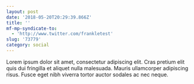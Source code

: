 ```yaml
---
layout: post
date: '2018-05-20T20:29:39.866Z'
title: ''
mf-mp-syndicate-to:
  - 'http://www.twitter.com/frankletest'
slug: '73779'
category: social
---
```

Lorem ipsum dolor sit amet, consectetur adipiscing elit. Cras pretium elit quis dui fringilla et aliquet nulla malesuada. Mauris ullamcorper adipiscing risus. Fusce eget nibh viverra tortor auctor sodales ac nec neque. 
